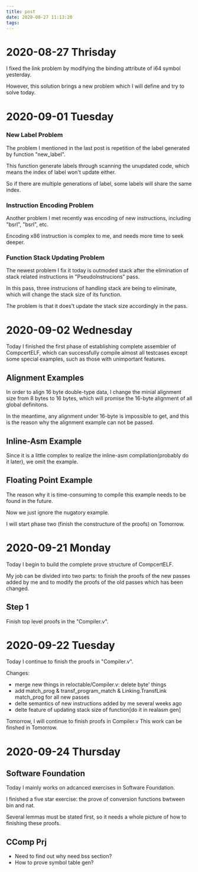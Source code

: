 ```yaml
---
title: post
date: 2020-08-27 11:13:20
tags:
---
```


# 2020-08-27 Thrisday

I fixed the link problem by modifying the binding attribute of i64 symbol yesterday.

However, this solution brings a new problem which I will define and try to solve today.

# 2020-09-01 Tuesday

### New Label Problem

The problem I mentioned in the last post is repetition of the label generated by function "new_label".

This function generate labels through scanning the unupdated code, which means the index of label won't update either.

So if there are multiple generations of label, some labels will share the same index.

### Instruction Encoding Problem

Another problem I met recently was encoding of new instructions, including "bsrl", "bsrl", etc.

Encoding x86 instruction is complex to me, and needs more time to seek deeper.

### Function Stack Updating Problem

The newest problem I fix it today is outmoded stack after the elimination of stack related instructions in "PseudoInstrucions" pass.

In this pass, three instrucions of handling stack are being to eliminate, which will change the stack size of its function.

The problem is that it does't update the stack size accordingly in the pass.

# 2020-09-02 Wednesday

Today I finished the first phase of establishing complete assembler of CompcertELF, which can successfully compile almost all 
testcases except some special examples, such as those with unimportant features.

## Alignment Examples

In order to align 16 byte double-type data, I change the minial alignment size from 8 bytes to 16 bytes, which will promise 
the 16-byte alignment of all global definitons.

In the meantime, any alignment under 16-byte is impossible to get, and this is the reason why the alignment example can not be
passed.

## Inline-Asm Example

Since it is a little complex to realize the inline-asm compilation(probably do it later), we omit the example.

## Floating Point Example

The reason why it is time-consuming to compile this example needs to be found in the future.

Now we just ignore the nugatory example.

I will start phase two (finish the constructure of the proofs) on Tomorrow.

# 2020-09-21 Monday

Today I begin to build the complete prove structure of CompcertELF.

My job can be divided into two parts: to finish the proofs of the new passes added by me and to modify the proofs of the old passes which has been changed.

## Step 1

Finish top level proofs in the "Compiler.v".

# 2020-09-22 Tuesday

Today I continue to finish the proofs in "Compiler.v". 

Changes:
+ merge new things in reloctable/Compiler.v: delete byte' things
+ add match_prog & transf_program_match & Linking.TransfLink match_prog for all new passes
+ delte semantics of new instructions added by me several weeks ago
+ delte feature of updating stack size of function[do it in realasm gen]

Tomorrow, I will continue to finish proofs in Compiler.v 
This work can be finshed in Tomorrow.

# 2020-09-24 Thursday

## Software Foundation

Today I mainly works on adcanced exercises in Software Foundation.

I finished a five star exercise: the prove of conversion functions bwtween bin and nat.

Several lemmas must be stated first, so it needs a whole picture of how to finishing these proofs.

## CComp Prj

+ Need to find out why need bss section?
+ How to prove symbol table gen?
